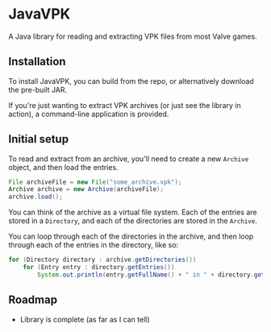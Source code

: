 JavaVPK
=======

A Java library for reading and extracting VPK files from most Valve games.

Installation
------

To install JavaVPK, you can build from the repo, or alternatively download the pre-built JAR.

If you're just wanting to extract VPK archives (or just see the library in action), a command-line application is provided.

Initial setup
------

To read and extract from an archive, you'll need to create a new `Archive` object, and then load the entries.

```java
File archiveFile = new File("some_archive.vpk");
Archive archive = new Archive(archiveFile);
archive.load();
```

You can think of the archive as a virtual file system. Each of the entries are stored in a `Directory`, and each of the directories are stored in the `Archive`.

You can loop through each of the directories in the archive, and then loop through each of the entries in the directory, like so:

```java
for (Directory directory : archive.getDirectories())
	for (Entry entry : directory.getEntries())
		System.out.println(entry.getFullName() + " in " + directory.getPath());
```

Roadmap
------

- Library is complete (as far as I can tell)